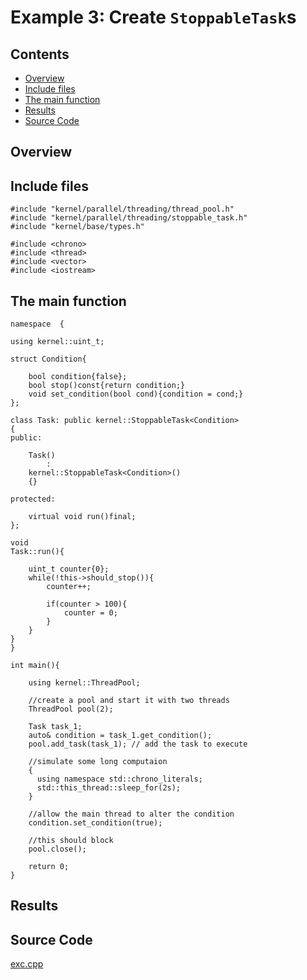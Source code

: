 # Example 3: Create ```StoppableTask```s

## Contents

* [Overview](#overview) 
* [Include files](#include_files)
* [The main function](#m_func)
* [Results](#results)
* [Source Code](#source_code)


## <a name="overview"></a> Overview

## <a name="include_files"></a> Include files

```
#include "kernel/parallel/threading/thread_pool.h"
#include "kernel/parallel/threading/stoppable_task.h"
#include "kernel/base/types.h"

#include <chrono>
#include <thread>
#include <vector>
#include <iostream>

```

## <a name="m_func"></a> The main function

```
namespace  {

using kernel::uint_t;

struct Condition{

    bool condition{false};
    bool stop()const{return condition;}
    void set_condition(bool cond){condition = cond;}
};

class Task: public kernel::StoppableTask<Condition>
{
public:

    Task()
        :
    kernel::StoppableTask<Condition>()
    {}

protected:

    virtual void run()final;
};

void
Task::run(){

    uint_t counter{0};
    while(!this->should_stop()){
        counter++;

        if(counter > 100){
            counter = 0;
        }
    }
}
}

int main(){

    using kernel::ThreadPool;

    //create a pool and start it with two threads
    ThreadPool pool(2);

    Task task_1;
    auto& condition = task_1.get_condition();
    pool.add_task(task_1); // add the task to execute

    //simulate some long computaion
    {
      using namespace std::chrono_literals;
      std::this_thread::sleep_for(2s);
    }

    //allow the main thread to alter the condition
    condition.set_condition(true);

    //this should block
    pool.close();

    return 0;
}
```

## <a name="results"></a> Results

## <a name="source_code"></a> Source Code

<a href="../exe.cpp">exc.cpp</a>




